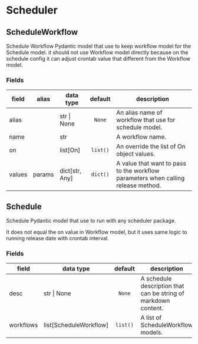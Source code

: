 # Scheduler

## ScheduleWorkflow

Schedule Workflow Pydantic model that use to keep workflow model for
the Schedule model. it should not use Workflow model directly because on the
schedule config it can adjust crontab value that different from the Workflow
model.

### Fields

| field  | alias  | data type      | default  | description                                                                       |
|--------|--------|----------------|:--------:|-----------------------------------------------------------------------------------|
| alias  |        | str \| None    |  `None`  | An alias name of workflow that use for schedule model.                            |
| name   |        | str            |          | A workflow name.                                                                  |
| on     |        | list[On]       | `list()` | An override the list of On object values.                                         |
| values | params | dict[str, Any] | `dict()` | A value that want to pass to the workflow parameters when calling release method. |

## Schedule

Schedule Pydantic model that use to run with any scheduler package.

It does not equal the on value in Workflow model, but it uses same logic to
running release date with crontab interval.

### Fields

| field     | data type               |  default  | description                                                    |
|-----------|-------------------------|:---------:|----------------------------------------------------------------|
| desc      | str \| None             |  `None`   | A schedule description that can be string of markdown content. |
| workflows | list[ScheduleWorkflow]  | `list()`  | A list of ScheduleWorkflow models.                             |
